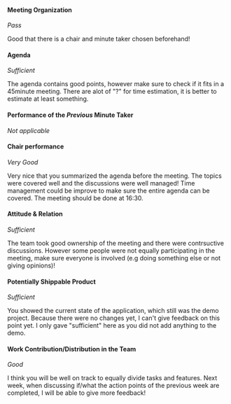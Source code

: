 #### Meeting Organization
_Pass_

Good that there is a chair and minute taker chosen beforehand!


#### Agenda 
_Sufficient_

The agenda contains good points, however make sure to check if it fits in a 45minute meeting. There are alot of "?" for time estimation, it is better to estimate at least something. 


#### Performance of the *Previous* Minute Taker
_Not applicable_


#### Chair performance
_Very Good_

Very nice that you summarized the agenda before the meeting. The topics were covered well and the discussions were well managed! Time management could be improve to make sure the entire agenda can be covered. The meeting should be done at 16:30.


#### Attitude & Relation
_Sufficient_

The team took good ownership of the meeting and there were contrsuctive discussions. However some people were not equally participating in the meeting, make sure everyone is involved (e.g doing something else or not giving opinions)!


#### Potentially Shippable Product
_Sufficient_

You showed the current state of the application, which still was the demo project. Because there were no changes yet, I can't give feedback on this point yet. I only gave "sufficient" here as you did not add anything to the demo.


#### Work Contribution/Distribution in the Team
_Good_

I think you will be well on track to equally divide tasks and features. Next week, when discussing if/what the action points of the previous week are completed, I will be able to give more feedback!